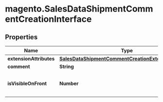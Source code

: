 # magento.SalesDataShipmentCommentCreationInterface

## Properties
Name | Type | Description | Notes
------------ | ------------- | ------------- | -------------
**extensionAttributes** | [**SalesDataShipmentCommentCreationExtensionInterface**](SalesDataShipmentCommentCreationExtensionInterface.md) |  | [optional] 
**comment** | **String** | Comment. | 
**isVisibleOnFront** | **Number** | Is-visible-on-storefront flag value. | 


